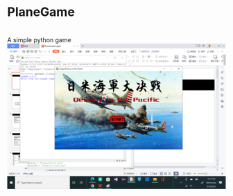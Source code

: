 # PlaneGame
# 
#
A simple python game
![image](https://github.com/YaoxuLiUVic/PlaneGame/blob/master/image/demo_01.png)
